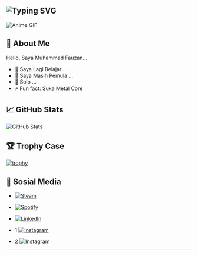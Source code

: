 ## ![Typing SVG](https://readme-typing-svg.herokuapp.com?color=%2336BCF7&lines=HALOOO+SELAMAT+DATANG;DI+Profil+GITHUB+Saya;Anime+Lover+%F0%9F%8C%9F;Selalu+Mempelajari+Hal+Baru)

![Anime GIF](https://media.giphy.com/media/X8xTHb8JVXwRi/giphy.gif?cid=ecf05e47v3y56fj1vvn9o0oj1dkhpflvodb8be8p0w4gc2yq&ep=v1_gifs_search&rid=giphy.gif&ct=g)

## 🌟 About Me

Hello, Saya Muhammad Fauzan...

- 🔭 Saya Lagi Belajar ...
- 🌱 Saya Masih Pemula ...
- 👯 Solo ...
- ⚡ Fun fact: Suka Metal Core

## 📈 GitHub Stats

![GitHub Stats](https://github-readme-stats.vercel.app/api?username=mhmmdffzz&show_icons=true&theme=radical)

## 🏆 Trophy Case

[![trophy](https://github-profile-trophy.vercel.app/?username=mhmmdffzz&theme=onedark)](https://github.com/ryo-ma/github-profile-trophy)

## 🐍 Sosial Media
- [![Steam](https://img.shields.io/badge/-Steam-000000?style=flat&logo=Steam&logoColor=white)](https://steamcommunity.com/profiles/76561199037187552/)

- [![Spotify](https://img.shields.io/badge/-Spotify-1DB954?style=flat&logo=Spotify&logoColor=white)](https://open.spotify.com/user/30nuqny6sqak9ghl7egqu9o47?si=0d448c78585645af)

- [![LinkedIn](https://img.shields.io/badge/-LinkedIn-blue?style=flat&logo=Linkedin&logoColor=white)](https://www.linkedin.com/in/muhammadfauzan05/)

- 1
[![Instagram](https://img.shields.io/badge/-Instagram-E4405F?style=flat&logo=Instagram&logoColor=white)](https://www.instagram.com/mhmmdffzz/)
- 2
[![Instagram](https://img.shields.io/badge/-Instagram-E4405F?style=flat&logo=Instagram&logoColor=white)](https://www.instagram.com/naannyyaa/)



---
